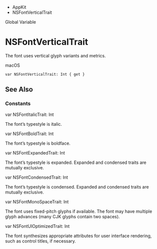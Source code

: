 

- AppKit
-  NSFontVerticalTrait 

Global Variable

# NSFontVerticalTrait

The font uses vertical glyph variants and metrics.

macOS

``` source
var NSFontVerticalTrait: Int { get }
```

## See Also

### Constants

var NSFontItalicTrait: Int

The font’s typestyle is italic.

var NSFontBoldTrait: Int

The font’s typestyle is boldface.

var NSFontExpandedTrait: Int

The font’s typestyle is expanded. Expanded and condensed traits are mutually exclusive.

var NSFontCondensedTrait: Int

The font’s typestyle is condensed. Expanded and condensed traits are mutually exclusive.

var NSFontMonoSpaceTrait: Int

The font uses fixed-pitch glyphs if available. The font may have multiple glyph advances (many CJK glyphs contain two spaces).

var NSFontUIOptimizedTrait: Int

The font synthesizes appropriate attributes for user interface rendering, such as control titles, if necessary.

